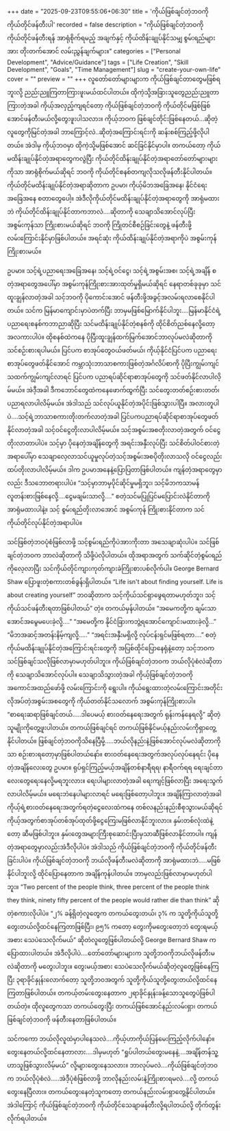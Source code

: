 +++
date = "2025-09-23T09:55:06+06:30"
title = 'ကိုယ်ဖြစ်ချင်တဲ့ဘဝကို ကိုယ်တိုင်ဖန်တီးပါ'
recorded = false
description = "ကိုယ်ဖြစ်ချင်တဲ့ဘဝကို ကိုယ်တိုင်ဖန်တီးရန် အာရုံစိုက်ရမည့် အချက်နှင့် ကိုယ်ထိန်းချုပ်နိုင်သမျှ စွမ်းရည်များအား တိုးတက်အောင် လမ်းညွှန်ချက်များ။"
categories = ["Personal Development", "Advice/Guidance"]
tags = ["Life Creation", "Skill Development", "Goals", "Time Management"]
slug = "create-your-own-life"
cover = ""
preview = ""
+++
လူတော်တော်များများက ကိုယ်ဖြစ်ချင်တာတွေမဖြစ်ရဘူးလို့ ညည်းညူကြတာကြားဖူးမယ်ထင်ပါတယ်။ ထိုကဲ့သို့အခြားသူတွေညည်းညူတာကြားတဲ့အခါ ကိုယ့်အလှည့်ကျရင်တော့ ကိုယ်ဖြစ်ချင်တဲ့ဘဝကို ကိုယ်တိုင်မဖြစ်ဖြစ်အောင်ဖန်တီးမယ်လို့တွေးဖူးပါသလား။ ကိုယ့်ဘဝက ဖြစ်ချင်တိုင်းဖြစ်နေတယ်…ဆိုတဲ့လူတွေကိုမြင်တဲ့အခါ ဘာကြောင့်လဲ..ဆိုတဲ့အကြောင်းရင်းကို ဆန်းစစ်ကြည့်ဖို့လိုပါတယ်။ အဲဒါမှ ကိုယ့်ဘဝမှာ ထိုကဲ့သို့မဖြစ်အောင် ဆင်ခြင်နိုင်မှာပါ။
တကယ်တော့ ကိုယ်မထိန်းချုပ်နိုင်တဲ့အရာတွေကလွဲပြီး ကိုယ်တိုင်ထိန်းချုပ်နိုင်တဲ့အရာတော်တော်များများကိုသာ အာရုံစိုက်မယ်ဆိုရင် ဘဝကို ကိုယ်တိုင်စနစ်တကျလိုသလိုဖန်တီးနိုင်ပါတယ်။ ကိုယ်တိုင်မထိန်းချုပ်နိုင်တဲ့အရာဆိုတာက ဥပမာ၊ ကိုယ့်မိဘအခြေအနေ၊ နိုင်ငံရေးအခြေအနေ စတာတွေပေါ့။
အဲဒီလိုကိုယ်တိုင်မထိန်းချုပ်နိုင်တဲ့အရာတွေကို အာရုံမထားဘဲ ကိုယ်တိုင်ထိန်းချုပ်နိုင်တာကဘာလဲ….ဆိုတာကို သေချာသိအောင်လုပ်ပြီး အစွမ်းကုန်သာ ကြိုးစားမယ်ဆိုရင် ဘဝကို ကြိုတင်စီစဉ်ခြင်းတွေနဲ့ ဖန်တီးဖို့လမ်းကြောင်းနိုင်မှာဖြစ်ပါတယ်။ အရင်ဆုံး ကိုယ်ထိန်းချုပ်နိုင်တဲ့အရာကိုပဲ အစွမ်းကုန်ကြိုးစားမယ်။

ဥပမာ။ သင့်ရဲ့ပညာရေးအခြေအနေ၊ သင့်ရဲ့ဝင်ငွေ၊ သင့်ရဲ့အစွမ်းအစ၊ သင့်ရဲ့အချိန် စတဲ့အရာတွေအပေါ်မှာ အစွမ်းကုန်ကြိုးစားအားထုတ်မှုရှိမယ်ဆိုရင် နေရာတစ်ခုခုမှာ သင်ထူးချွန်လာတဲ့အခါ သင့်ဘဝကို ပိုကောင်းအောင် ဖန်တီးဖို့အခွင့်အလမ်းရလာစေနိုင်ပါတယ်။ သင်က မြန်မာကျောင်းမှာပဲတက်ပြီး ဘာမှမဖြစ်မြောက်နိုင်ပါဘူး….မြန်မာနိုင်ငံရဲ့ပညာရေးစနစ်ကဘာညာဆိုပြီး သင်မထိန်းချုပ်နိုင်တဲ့စနစ်ကို ထိုင်စိတ်ညစ်နေလို့တော့ အလကားပါပဲ။ ထိုစနစ်ထဲကနေ ပိုပြီးထူးချွန်ထက်မြက်အောင်ဘာလုပ်မလဲဆိုတာကို သင်စဉ်းစားရပါမယ်။ ပြင်ပက စာအုပ်တွေဝယ်ဖတ်မယ်၊ ကိုယ့်နိုင်ငံပြင်ပက ပညာရေးစာအုပ်တွေဖတ်နိုင်အောင် ကမ္ဘာသုံးဘာသာစကားဖြစ်တဲ့အင်္ဂလိပ်စာကို ပိုပြီးကျွမ်းကျင်သထက်ကျွမ်းကျင်လာရင် ပြင်ပက ပညာရပ်ဆိုင်ရာစာအုပ်တွေကို သင်ဖတ်နိုင်လာပါလိ့မ်မယ်။ အဲဒီ့အခါ ဒီကဘောင်တွေထဲကနေဖောက်ထွက်ပြီး သင်တွေးတတ်စဉ်းစားတတ်၊ ပညာရလာပါလိမ့်မယ်။ အဲဒါသည် သင်လုပ်ယူနိုင်တဲ့အပိုင်းဖြစ်သွားပါပြီ။ အလားတူပါပဲ….သင့်ရဲ့ဘာသာစကားတိုးတက်လာတဲ့အခါ ပြင်ပကပညာရပ်ဆိုင်ရာစာအုပ်တွေဖတ်နိုင်လာတဲ့အခါ သင့်ဝင်ငွေတိုးလာပါလိမ့်မယ်။ သင့်အစွမ်းအစတိုးလာတဲ့အတွက် ဝင်ငွေတိုးလာတာပါပဲ။ သင့်မှာ ပိုနေတဲ့အချိန်တွေကို အရင်းအနှီးလုပ်ပြီး သင်စိတ်ပါဝင်စားတဲ့အရာပေါ်မှာ သေချာလေ့လာသင်ယူမှုလုပ်တဲ့သင့်အစွမ်းအစပိုတိုးလာသလို ဝင်ငွေလည်းထပ်တိုးလာပါလိမ့်မယ်။ ဒါက ဥပမာအနေနဲ့ပြောပြတာဖြစ်ပါတယ်။ ကျန်တဲ့အရာတွေမှာလည်း ဒီသဘောတရားပါပဲ။ “သင့်မှာဘာမှပိုင်ဆိုင်မှုမရှိဘူး၊ သင့်မိဘကသာမန်လူတန်းစားဖြစ်နေလို့….ငွေမချမ်းသာလို့….” စတဲ့သင်မပြုပြင်မပြောင်းလဲနိုင်တာကို အာရုံမထားပါနဲ့။ သင့် စွမ်းရည်တိုးလာအောင် အစွမ်းကုန် ကြိုးစားနိုင်တာက သင်ကိုယ်တိုင်လုပ်နိုင်တဲ့အရာပါပဲ။

သင်ဖြစ်တဲ့ဘဝပုံစံဖြစ်လာဖို့ သင့်စွမ်းရည်ကိုပဲအားကိုးတာ အသေချာဆုံးပါပဲ။ သင်ဖြစ်ချင်တဲ့ဘဝက ဘာလဲဆိုတာကို သိဖို့ပဲလိုပါတယ်။ ထိုအရာအတွက် သက်ဆိုင်တဲ့စွမ်းရည်ကိုလေ့လာပြီး သင်ကိုယ်တိုင်ကျားကုတ်ကျားခဲကြိုးစားပစ်လိုက်ပါ။ George Bernard Shaw ပြောဖူးတဲ့စကားတစ်ခွန်းရှိပါတယ်။ “Life isn't about finding yourself. Life is about creating yourself” ဘဝဆိုတာက သင့်ကိုယ်သင်ရှာဖွေရတာမဟုတ်ဘူး၊ သင့်ကိုယ်သင်ဖန်တီးရတာဖြစ်ပါတယ်” တဲ့။ တကယ်မှန်ပါတယ်။ “အမေကတို့က ချမ်းသာအောင်အမွေမပေးခဲ့လို့….” “အမေတို့က နိုင်ငံခြားကဘွဲ့ရအောင်ကျောင်းမထားခဲ့လို့…” “မိဘအဆင့်အတန်းနိမ့်ကျလို့…..” “အရင်းအနှီးမရှိလို့ လုပ်ငန်းရှင်မဖြစ်ရတာ….” စတဲ့ကိုယ်မထိန်းချုပ်နိုင်တဲ့အကြောင်းရင်းတွေကို အပြစ်ထိုင်ပြောနေရုံနဲ့တော့ သင့်ဘဝက သင်ဖြစ်ချင်သလိုဖြစ်လာမှာမဟုတ်ပါဘူး။ ကိုယ်ဖြစ်ချင်တဲ့ဘဝက ဘယ်လိုပုံစံလဲဆိုတာကို သေချာသိအောင်လုပ်ပါ။ သေချာသိသွားတဲ့အခါ ကိုယ့်ဖြစ်ချင်တဲ့ဘဝကို အကောင်အထည်ဖော်ဖို့ လမ်းကြောင်းကို ရွေးပါ။ ကိုယ်ရွေးထားတဲ့လမ်းကြောင်းအတိုင်း လိုအပ်တဲ့အစွမ်းအစတွေကို ကိုယ်တတ်နိုင်သလောက် အစွမ်းကုန်ကြိုးစားပါ။ “စာရေးဆရာဖြစ်ချင်တယ်…..ဒါပေမယ့် စားဝတ်နေရေးအတွက် ရုန်းကန်နေရလို့” ဆိုတဲ့သူမျိုးကိုတွေ့ဖူးပါတယ်။ တကယ်ဖြစ်ချင်ရင် တကယ်ဖြစ်နိုင်မယ့်နည်းလမ်းကိုရှာတွေ့နိုင်ပါတယ်။ ဖြစ်ချင်တဲ့ဘဝကိုသိနေပြီမို့…..ဘယ်လိုနည်းနဲ့ဖြစ်အောင်လုပ်မလဲဆိုတာကိုသာ စဉ်းစားရတော့မှာဖြစ်ပါတယ်နော်။ စားဝတ်နေရေးအတွက်အလုပ်လုပ်နေရင်း ပိုနေတဲ့အချိန်လေးတွေ ဥပမာ။ ရုပ်ရှင်ကြည့်မယ့်အချိန်တစ်နာရီရရ၊ နာရီဝက်ရရ ရေးချင်တာလေးတွေရေးနေလို့မရဘူးလား။ ရေးပါများလာတဲ့အခါ ရေးကျင့်ဖြစ်လာပြီး အရေးသွက်လာပါလိမ့်မယ်။ မရေးဘဲနေပါများလာရင် မရေးဖြစ်တော့ပါဘူး။ အချိန်ကြာလာတဲ့အခါ ကိုယ့်ရဲ့စားဝတ်နေရေးအတွက်ရတဲ့ငွေလေးထဲကနေ တစ်လနည်းနည်းစီစုသွားမယ်ဆိုရင် ကိုယ့်အတွက်စာအုပ်တစ်အုပ်ထုတ်ဖို့ငွေကြေးမဖြစ်လာနိုင်ဘူးလား။ နှမ်းတစ်လုံးထဲနဲ့တော့ ဆီမဖြစ်ပါဘူး။ နှမ်းတွေအများကြီးစုဆောင်းပြီးမှသာဆီဖြစ်လာနိုင်တာပါ။ ကျန်တဲ့အရာတွေမှာလည်းအဲဒီလိုပါပဲ။ အဲဒါသည် ကိုယ်ဖြစ်ချင်တဲ့ဘဝကို ကိုယ်တိုင်ဖန်တီးခြင်းပါပဲ။ ကိုယ်ဖြစ်ချင်တဲ့ဘဝကို ဘယ်လိုဖန်တီးမလဲဆိုတာကို အာရုံမထားဘဲ…..မဖြစ်နိုင်ပါဘူးလို့ ထိုင်ပြောနေတာက အချိန်ကုန်ပါတယ်။ ဘာမှလည်းဖြစ်လာမှာမဟုတ်ပါဘူး။ “Two percent of the people think, three percent of the people think they think, ninety fifty percent of the people would rather die than think” ဆိုတဲ့စကားလိုပါပဲ။ “၂% ခန့်ရှိတဲ့လူတွေက တကယ်တွေးတယ်၊ ၃% က သူတို့ကိုယ်သူတို့ တွေးတယ်လို့ထင်နေကြတာဖြစ်ပြီး၊ ၉၅% ကတော့ တွေးကိုမတွေးတော့ဘဲ တွေးရမယ့်အစား သေပဲသေလိုက်မယ်” ဆိုတဲလူတွေဖြစ်ပါတယ်လို့ George Bernard Shaw ကပြောထားပါတယ်။
အဲဒီလိုပါပဲ….တော်တော်များများက သူတို့ဘဝကိုဘယ်လိုဖန်တီးမလဲဆိုတာကို မတွေးပါဘူး။ တွေးမယ့်အစား သေပဲသေလိုက်မယ်ဆိုတဲ့လူတွေဖြစ်နေကြပြီး ၃ရာခိုင်နှုန်းလောက်တော့ သူတို့ဘဝအတွက် သူတို့ကိုယ်သူတို့တွေးတယ်လို့ထင်နေကြတာဖြစ်ပါတယ်။ တကယ့်တမ်းတွေးနေတာက ၂ရာခိုင်နှုန်းခန့်သောသူတွေပဲဖြစ်ပါတယ်တဲ့။ ထိုလူတွေကသာ တကယ်တွေးပြီး တကယ်ဖြစ်အောင်နည်းလမ်းရှာ၊ တကယ်ဖြစ်ချင်တဲ့ဘဝကို ဖန်တီးနေတာဖြစ်ပါတယ်။

သင်ကကော ဘယ်လိုလူထဲမှာပါနေသလဲ….ကိုယ့်ဟာကိုယ်ပြန်မေးကြည့်လိုက်ပါနော်။ တွေးနေတယ်လို့ထင်နေတာလား….ဒါမှမဟုတ် “ရှုပ်ပါတယ်တွေးမနေနဲ့….အချိန်တန်သူ့ဟာသူဖြစ်သွားလိမ့်မယ်” လို့များတွေးနေသလား။ ဘာလုပ်မလဲ….ကိုယ်ဖြစ်ချင်တဲ့ဘဝက ဘယ်လိုပုံစံလဲ…..အဲဒီ့ပုံစံဖြစ်လာဖို့ ဘာလိုနည်းလမ်းနဲ့ကြိုးစားရမလဲ….လို့ တကယ်တွေးနေပြီလား။ တကယ်တွေးနေတဲ့သူကတော့ တကယ်နည်းလမ်းရှာတွေ့နိုင်ပါတယ်။ အဲဒါကြောင့် ကိုယ်ဖြစ်ချင်တဲ့ဘဝကို ကိုယ်တိုင်သေချာဖန်တီးလို့ရပါတယ်လို့ တိုက်တွန်းလိုက်ရပါတယ်။ 